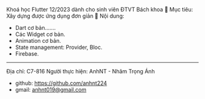 Khoá học Flutter 12/2023 dành cho sinh viên ĐTVT Bách khoa
🎯 Mục tiêu: Xây dựng được ứng dụng đơn giản
📖 Nội dung:

- Dart cơ bản.......
- Các Widget cơ bản.
- Animation cơ bản.
- State management: Provider, Bloc.
- Firebase.

---

Địa chỉ: C7-816
Người thực hiện: AnhNT - Nhâm Trọng Ánh

- github: https://github.com/anhnt224
- gmail: anhnt019@gmail.com
